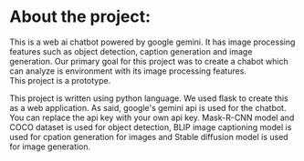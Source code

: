 <h1>About the project: </h1>

This is a web ai chatbot powered by google gemini. It has image processing features such as object detection, caption generation and image generation. 
Our primary goal for this project was to create a chabot which can analyze is environment with its image processing features.  
This project is a prototype.

This project is written using python language. 
We used flask to create this as a web application. As said, google's gemini api is used for the chatbot. You can replace the api key with your own api key.
Mask-R-CNN model and COCO dataset is used for object detection, BLIP image captioning model is used for cpation generation for images and Stable diffusion model is used for image generation.


